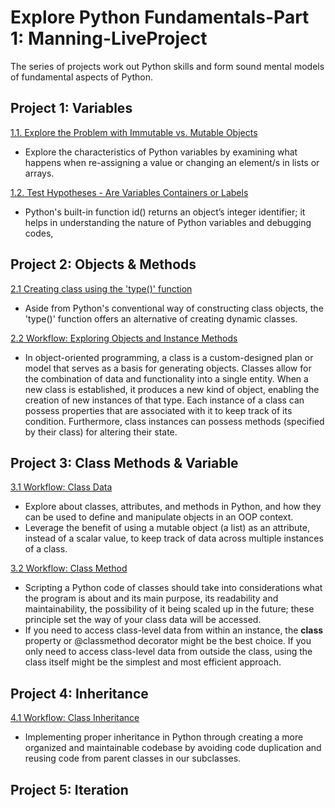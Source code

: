 # Explore Python Fundamentals-Part 1: Manning-LiveProject

The series of projects work out Python skills and form sound mental models of fundamental aspects of Python.

## Project 1: Variables
[1.1. Explore the Problem with Immutable vs. Mutable Objects](https://github.com/sjord01/Explore-Python-Fundamentals-Part-1-Manning-LiveProject/blob/main/1.1%20Explore%20the%20Problem%20with%20Immutable%20vs.%20Mutable%20Objects.ipynb)
- Explore the characteristics of Python variables by examining what happens when re-assigning a value or changing an element/s in lists or arrays.

[1.2. Test Hypotheses - Are Variables Containers or Labels](https://github.com/sjord01/Explore-Python-Fundamentals-Part-1-Manning-LiveProject/blob/main/1.2%20Test%20Hypotheses%20-%20Are%20Variables%20Containers%20or%20Labels.ipynb)
- Python's built-in function id() returns an object’s integer identifier; it helps in understanding the nature of Python variables and debugging codes,

## Project 2: Objects & Methods
[2.1 Creating class using the 'type()' function](https://github.com/sjord01/Explore-Python-Fundamentals-Part-1-Manning-LiveProject/blob/main/2.1%20Creating%20a%20Class%20using%20the%20'type(%20)'%20function.ipynb)
- Aside from Python's conventional way of constructing class objects, the 'type()' function offers an alternative of creating dynamic classes.

[2.2 Workflow: Exploring Objects and Instance Methods](https://github.com/sjord01/Explore-Python-Fundamentals-Part-1-Manning-LiveProject/blob/main/2.2%20Workflow%20-%20Exploring%20Objects%20and%20Instance%20Methods.ipynb)
- In object-oriented programming, a class is a custom-designed plan or model that serves as a basis for generating objects. Classes allow for the combination of data and functionality into a single entity. When a new class is established, it produces a new kind of object, enabling the creation of new instances of that type. Each instance of a class can possess properties that are associated with it to keep track of its condition. Furthermore, class instances can possess methods (specified by their class) for altering their state.

## Project 3: Class Methods & Variable

[3.1 Workflow: Class Data](https://github.com/sjord01/Explore-Python-Fundamentals-Part-1-Manning-LiveProject/blob/main/3.1%20Workflow%20-%20Class%20Data-Copy1.ipynb)
- Explore about classes, attributes, and methods in Python, and how they can be used to define and manipulate objects in an OOP context.
- Leverage the benefit of using a mutable object (a list) as an attribute, instead of a scalar value, to  keep track of data across multiple instances of a class.

[3.2 Workflow: Class Method](https://github.com/sjord01/Explore-Python-Fundamentals-Part-1-Manning-LiveProject/blob/main/3.2%20Workflow%20-%20Class%20Methods.ipynb)
- Scripting a Python code of classes should take into considerations what the program is about and its main purpose, its readability and maintainability, the possibility of it being scaled up in the future; these principle set the way of your class data will be accessed.
- If you need to access class-level data from within an instance, the __class__ property or @classmethod decorator might be the best choice. If you only need to access class-level data from outside the class, using the class itself might be the simplest and most efficient approach.

## Project 4: Inheritance

[4.1 Workflow: Class Inheritance](https://github.com/sjord01/Explore-Python-Fundamentals-Part-1-Manning-LiveProject/blob/main/4.1%20Workflow%20-%20Inheriting%20from%20Another%20Class.ipynb)
- Implementing proper inheritance in Python through creating a more organized and maintainable codebase by avoiding code duplication and reusing code from parent classes in our subclasses.

## Project 5: Iteration
